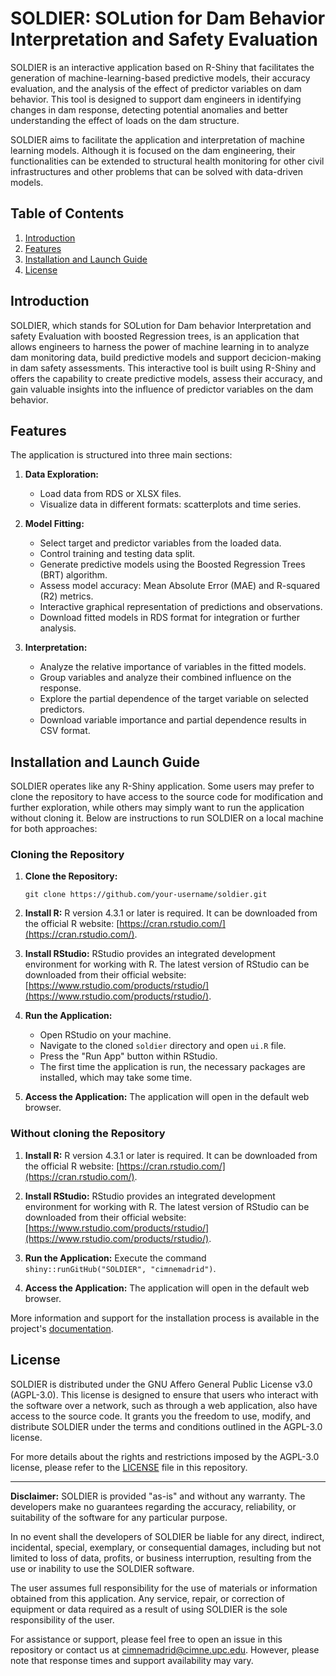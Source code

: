 # SOLDIER: SOLution for Dam Behavior Interpretation and Safety Evaluation

SOLDIER is an interactive application based on R-Shiny that facilitates the generation of machine-learning-based predictive models, their accuracy evaluation, and the analysis of the effect of predictor variables on dam behavior. This tool is designed to support dam engineers in identifying changes in dam response, detecting potential anomalies and better understanding the effect of loads on the dam structure.

SOLDIER aims to facilitate the application and interpretation of machine learning models. Although it is focused on the dam engineering, their functionalities can be extended to structural health monitoring for other civil infrastructures and other problems that can be solved with data-driven models.

## Table of Contents
<!-- Add a table of contents if the README is lengthy -->

1. [Introduction](#introduction)
2. [Features](#features)
3. [Installation and Launch Guide](#installation-and-launch-guide)
4. [License](#license)

## Introduction

SOLDIER, which stands for SOLution for Dam behavior Interpretation and safety Evaluation with boosted Regression trees, is an application that allows engineers to harness the power of machine learning in to analyze dam monitoring data, build predictive models and support decicion-making in dam safety assessments. This interactive tool is built using R-Shiny and offers the capability to create predictive models, assess their accuracy, and gain valuable insights into the influence of predictor variables on the dam behavior.

## Features

The application is structured into three main sections:

1. **Data Exploration:**
   - Load data from RDS or XLSX files.
   - Visualize data in different formats: scatterplots and time series.

2. **Model Fitting:**
   - Select target and predictor variables from the loaded data.
   - Control training and testing data split.
   - Generate predictive models using the Boosted Regression Trees (BRT) algorithm.
   - Assess model accuracy: Mean Absolute Error (MAE) and R-squared (R2) metrics.
   - Interactive graphical representation of predictions and observations.
   - Download fitted models in RDS format for integration or further analysis.

3. **Interpretation:**
   - Analyze the relative importance of variables in the fitted models.
   - Group variables and analyze their combined influence on the response.
   - Explore the partial dependence of the target variable on selected predictors.
   - Download variable importance and partial dependence results in CSV format.

## Installation and Launch Guide

SOLDIER operates like any R-Shiny application. Some users may prefer to clone the repository to have access to the source code for modification and further exploration, while others may simply want to run the application without cloning it. Below are instructions to run SOLDIER on a local machine for both approaches:

### Cloning the Repository

1. **Clone the Repository:**

   ```text
   git clone https://github.com/your-username/soldier.git
   ```

2. **Install R:**
   R version 4.3.1 or later is required. It can be downloaded from the official R website: [https://cran.rstudio.com/](https://cran.rstudio.com/).

3. **Install RStudio:**
   RStudio provides an integrated development environment for working with R. The latest version of RStudio can be downloaded from their official website: [https://www.rstudio.com/products/rstudio/](https://www.rstudio.com/products/rstudio/).

4. **Run the Application:**
   - Open RStudio on your machine.
   - Navigate to the cloned `soldier` directory and open `ui.R` file.
   - Press the "Run App" button within RStudio.
   - The first time the application is run, the necessary packages are installed, which may take some time.

5. **Access the Application:**
   The application will open in the default web browser.

### Without cloning the Repository

1. **Install R:**
   R version 4.3.1 or later is required. It can be downloaded from the official R website: [https://cran.rstudio.com/](https://cran.rstudio.com/).

2. **Install RStudio:**
   RStudio provides an integrated development environment for working with R. The latest version of RStudio can be downloaded from their official website: [https://www.rstudio.com/products/rstudio/](https://www.rstudio.com/products/rstudio/).

3. **Run the Application:**
   Execute the command `shiny::runGitHub("SOLDIER", "cimnemadrid")`.

4. **Access the Application:**
   The application will open in the default web browser.


More information and support for the installation process is available in the project's [documentation](https://github.com/cimnemadrid/SOLDIER/tree/main/manual).

## License

SOLDIER is distributed under the GNU Affero General Public License v3.0 (AGPL-3.0). This license is designed to ensure that users who interact with the software over a network, such as through a web application, also have access to the source code. It grants you the freedom to use, modify, and distribute SOLDIER under the terms and conditions outlined in the AGPL-3.0 license.

For more details about the rights and restrictions imposed by the AGPL-3.0 license, please refer to the [LICENSE](https://github.com/cimnemadrid/SOLDIER/blob/main/LICENSE) file in this repository.

---

**Disclaimer:**
SOLDIER is provided "as-is" and without any warranty. The developers make no guarantees regarding the accuracy, reliability, or suitability of the software for any particular purpose.

In no event shall the developers of SOLDIER be liable for any direct, indirect, incidental, special, exemplary, or consequential damages, including but not limited to loss of data, profits, or business interruption, resulting from the use or inability to use the SOLDIER software.

The user assumes full responsibility for the use of materials or information obtained from this application. Any service, repair, or correction of equipment or data required as a result of using SOLDIER is the sole responsibility of the user.

For assistance or support, please feel free to open an issue in this repository or contact us at <cimnemadrid@cimne.upc.edu>. However, please note that response times and support availability may vary.
